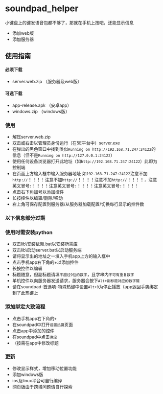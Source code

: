 # soundpad_helper
小键盘上的键发语音包都不够了，那就在手机上按吧，还能显示信息
- 添加web版
- 添加服务器
## 使用指南
#### 必须下载
- server.web.zip （服务器及web版）
#### 可选下载
- app-release.apk （安卓app）
- windows.zip （windows版）

### 使用
- 解压server.web.zip
- 双击或右击以管理员身份运行（在5E平台中）server.exe
- 在弹出的黑色窗口中找到类似`Running on http://192.168.71.247:24122`的信息（但不是`Running on http://127.0.0.1:24122`）
- 使用任何设备浏览器打开此地址（如`http://192.168.71.247:24122`）此即为控制端
- 在页面上方输入框中输入服务器地址 如`192.168.71.247:24122`注意不加`http://`！！！！注意不加`http://`！！！！注意不加`http://`！！！！，注意英文冒号`:`！！！！注意英文冒号`:`！！！！注意英文冒号`:`！！！！
- 点击右下角加号以添加控件
- 长按控件以编辑/删除/移动
- 右上角可保存配置到服务器/从服务器加载配置/切换每行显示的控件数
  

### 以下信息部分过期
### 使用时需安装python
- 双击lib\安装依赖.bat以安装所需库
- 双击lib\启动server.bat以启动服务端
- 请将显示出的地址之一填入手机app上方的输入框中
- 点击手机app右下角的+以添加控件
- 长按控件以编辑
- 标题随意，但副标题请填`不超过9位的数字`，且字串内`不可有重复数字`
- 单机控件以向服务器发送请求，服务器会按下`Alt+副标题对应的数字键`
- 请在soundpad-首选项-特殊热键中设置`Alt+0`为停止播放（app返回手势绑定到了此热键上
### 添加绑定大致流程
- 点击手机app右下角的`+`
- 在soundpad中打开`设置热键`页面
- 点击app中添加的控件
- 在soundpad中点击`确定`
- （按需在app中修改标题
### 更新
- 修改显示样式，增加移动位置功能
- 添加windows版
- ios及linux平台可自行编译
- 网页版由于跨域问题请自行探索
